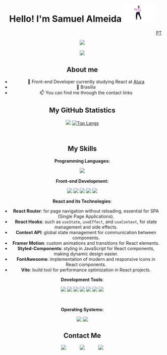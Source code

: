 <h1 align="center">Hello! I'm Samuel Almeida <img src="./assets/dance.gif" alt="dance" width="100"> </h1>
<div align="right"><a target="_blank" href="https://github.com/SamuelWSGIT/SamuelWSGIT/blob/main/README_EN.md">PT</a></div>
<p align="center">
<!-- <img src="https://s7.gifyu.com/images/ezgif.com-gif-makerc7cb64de0fabcd39.gif" /> -->
<img src="https://media0.giphy.com/media/bGgsc5mWoryfgKBx1u/200.gif" />
</p align="center">
<div align="center">

![](https://komarev.com/ghpvc/?username=SamuelWSGIT&style=for-the-badge&label=YOU+ARE+THE+VISITOR+NUMBER&color=4B0082)

## About me

- 🌱 Front-end Developer currently studying React at <a target="_blank" href="https://www.alura.com.br">Alura</a>
- 📍 Brasília
- 📫 You can find me through the contact links

## My GitHub Statistics

<div display="inline-block" align="center">

![](https://github-readme-stats.vercel.app/api?username=SamuelWSGIT&show_icons=true&theme=tokyonight)
[![Top Langs](https://github-readme-stats.vercel.app/api/top-langs/?username=SamuelWSGIT)](https://github.com/anuraghazra/github-readme-stats)

<div style="display: inline_block"><br>
  
## My Skills

**Programming Languages:**

![](https://img.shields.io/badge/JavaScript-F7DF1E.svg?&style=for-the-badge&logo=JavaScript&logoColor=black)

**Front-end Development:**

![](https://img.shields.io/badge/HTML5-E34F26.svg?&style=for-the-badge&logo=HTML5&logoColor=white)
![](https://img.shields.io/badge/CSS3-1572B6.svg?&style=for-the-badge&logo=CSS3&logoColor=white)
![](https://img.shields.io/badge/React-61DAFB.svg?&style=for-the-badge&logo=React&logoColor=black)
![](https://img.shields.io/badge/Bootstrap-7952B3.svg?&style=for-the-badge&logo=bootstrap&logoColor=white)
![](https://img.shields.io/badge/Context_API-0088CC.svg?&style=for-the-badge&logo=react&logoColor=white)

**React and its Technologies**:

- **React Router**: for page navigation without reloading, essential for SPA (Single Page Applications).
- **React Hooks**: such as `useState`, `useEffect`, and `useContext`, for state management and side effects.
- **Context API**: global state management for communication between components.
- **Framer Motion**: custom animations and transitions for React elements.
- **Styled-Components**: styling in JavaScript for React components, making dynamic design easier.
- **FontAwesome**: implementation of modern and responsive icons in React components.
- **Vite**: build tool for performance optimization in React projects.

**Development Tools**:

![](https://img.shields.io/badge/-Visual%20Studio%20Code-007ACC?style=for-the-badge&logo=visual-studio-code&logoColor=white)
![](https://img.shields.io/badge/git-F05032.svg?&style=for-the-badge&logo=git&logoColor=white)
![](https://img.shields.io/badge/-Trello-0052CC?style=for-the-badge&logo=trello&logoColor=white)
![](https://img.shields.io/badge/Miro-050038.svg?&style=for-the-badge&logo=Miro&logoColor=white)
![](https://img.shields.io/badge/Slack-4A154B.svg?&style=for-the-badge&logo=Slack&logoColor=white)
![](https://img.shields.io/badge/Discord-5865f2.svg?&style=for-the-badge&logo=Discord&logoColor=white)
![](https://img.shields.io/badge/Zoom-2D8CFF.svg?&style=for-the-badge&logo=Zoom&logoColor=white)

</div>
<div style="display: inline_block"><br>
  
**Operating Systems:**

![](https://img.shields.io/badge/Windows-0078D6.svg?&style=for-the-badge&logo=Windows&logoColor=white)
![](https://img.shields.io/badge/MacOs-000000.svg?&style=for-the-badge&logo=MacOS&logoColor=white)

</div>

## Contact Me

<div align="center">

[![](https://img.shields.io/badge/github-181717.svg?&style=for-the-badge&logo=github&logoColor=white&)](https://github.com/SamuelWSGIT) &nbsp;&nbsp;&nbsp;&nbsp;&nbsp;&nbsp;&nbsp;&nbsp;&nbsp;
[![](https://img.shields.io/badge/gmail-EA4335?&style=for-the-badge&logo=gmail&logoColor=white&)](mailto:mail.samuel.contato@gmail.com) &nbsp;&nbsp;&nbsp;&nbsp;&nbsp;&nbsp;&nbsp;&nbsp;&nbsp;
[![](https://img.shields.io/badge/linkedin-0A66C2.svg?&style=for-the-badge&logo=linkedin&logoColor=white&)](https://www.linkedin.com/in/samuellkq/)

</div>
